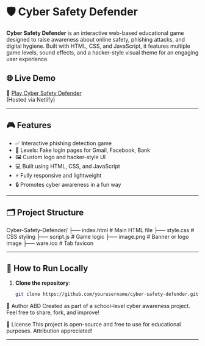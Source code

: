 # 🛡️ Cyber Safety Defender

**Cyber Safety Defender** is an interactive web-based educational game designed to raise awareness about online safety, phishing attacks, and digital hygiene. Built with HTML, CSS, and JavaScript, it features multiple game levels, sound effects, and a hacker-style visual theme for an engaging user experience.

## 🌐 Live Demo

🔗 [Play Cyber Safety Defender](https://cybersafety-by-abd.netlify.app/)  
(Hosted via Netlify)

---

## 🎮 Features

- ✅ Interactive phishing detection game
- 🧠 Levels: Fake login pages for Gmail, Facebook, Bank
- 🖼️ Custom logo and hacker-style UI
- 💻 Built using HTML, CSS, and JavaScript
- ⚡ Fully responsive and lightweight
- 🔒 Promotes cyber awareness in a fun way

---

## 🗂️ Project Structure

Cyber-Safety-Defender/
├── index.html # Main HTML file
├── style.css # CSS styling
├── script.js # Game logic
├── image.png # Banner or logo image
├── ware.ico # Tab favicon


---

## 🚀 How to Run Locally

1. **Clone the repository**:
   ```bash
   git clone https://github.com/yourusername/cyber-safety-defender.git

   
👤 Author
ABD
Created as part of a school-level cyber awareness project.
Feel free to share, fork, and improve!

📜 License
This project is open-source and free to use for educational purposes. Attribution appreciated!


---
